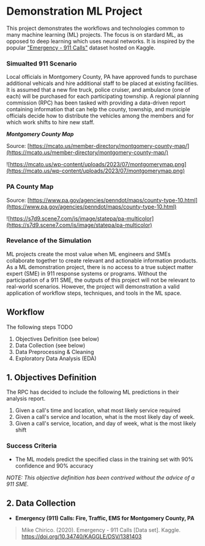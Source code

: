 # Demonstration ML Project

This project demonstrates the workflows and technologies common to many machine learning (ML) projects. The focus is on stardard ML, as opposed to deep learning which uses neural networks. It is inspired by the popular ["Emergency - 911 Calls"](https://www.kaggle.com/datasets/mchirico/montcoaler) dataset hosted on Kaggle.

### Simualted 911 Scenario

Local officials in Montgomery County, PA have approved funds to purchase additional vehicals and hire additional staff to be placed at existing facilities. It is assumed that a new fire truck, police cruiser, and ambulance (one of each) will be purchased for each participating township. A regional planning commission (RPC) has been tasked with providing a data-driven report containing information that can help the county, township, and municiple officials decide how to distribute the vehicles among the members and for which work shifts to hire new staff. 

***Montgomery County Map***

Source: [https://mcato.us/member-directory/montgomery-county-map/](https://mcato.us/member-directory/montgomery-county-map/)

![https://mcato.us/wp-content/uploads/2023/07/montgomerymap.png](https://mcato.us/wp-content/uploads/2023/07/montgomerymap.png)

### PA County Map
Source: [https://www.pa.gov/agencies/penndot/maps/county-type-10.html](https://www.pa.gov/agencies/penndot/maps/county-type-10.html)

![https://s7d9.scene7.com/is/image/statepa/pa-multicolor](https://s7d9.scene7.com/is/image/statepa/pa-multicolor)


### Revelance of the Simulation
ML projects create the most value when ML engineers and SMEs collaborate together to create relevant and actionable information products. As a ML demonstration project, there is no access to a true subject matter expert (SME) in 911 response systems or programs. Without the participation of a 911 SME, the outputs of this project will not be relevant to real-world scenarios. However, the project will demonstration a valid application of workflow steps, techniques, and tools in the ML space.

## Workflow
The following steps TODO

1. Objectives Definition (see below)
2. Data Collection (see below)
3. Data Preprocessing & Cleaning
4. Exploratory Data Analysis (EDA)

## 1. Objectives Definition

The RPC has decided to include the following ML predictions in their analysis report.

1. Given a call's time and location, what most likely service required
2. Given a call's service and location, what is the most likely day of week.
3. Given a call's service, location, and day of week, what is the most likely shift

### Success Criteria

- The ML models predict the specified class in the training set with 90% confidence and 90% accuracy

*NOTE: This objective definition has been contrived without the advice of a 911 SME.*

## 2. Data Collection

- **Emergency (911) Calls: Fire, Traffic, EMS for Montgomery County, PA**
> Mike Chirico. (2020). Emergency - 911 Calls [Data set]. Kaggle. https://doi.org/10.34740/KAGGLE/DSV/1381403
